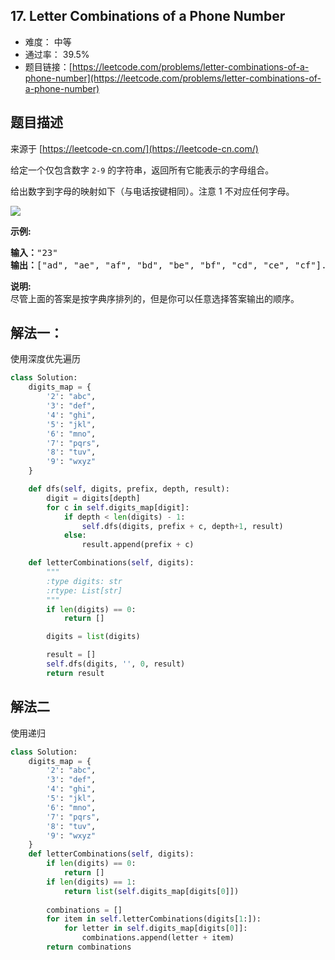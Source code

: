 ## 17. Letter Combinations of a Phone Number

- 难度： 中等
- 通过率： 39.5%
- 题目链接：[https://leetcode.com/problems/letter-combinations-of-a-phone-number](https://leetcode.com/problems/letter-combinations-of-a-phone-number)


## 题目描述

来源于 [https://leetcode-cn.com/](https://leetcode-cn.com/)

<p>给定一个仅包含数字&nbsp;<code>2-9</code>&nbsp;的字符串，返回所有它能表示的字母组合。</p>

<p>给出数字到字母的映射如下（与电话按键相同）。注意 1 不对应任何字母。</p>

<p><img src="http://upload.wikimedia.org/wikipedia/commons/thumb/7/73/Telephone-keypad2.svg/200px-Telephone-keypad2.svg.png"></p>

<p><strong>示例:</strong></p>

<pre><strong>输入：</strong>&quot;23&quot;
<strong>输出：</strong>[&quot;ad&quot;, &quot;ae&quot;, &quot;af&quot;, &quot;bd&quot;, &quot;be&quot;, &quot;bf&quot;, &quot;cd&quot;, &quot;ce&quot;, &quot;cf&quot;].
</pre>

<p><strong>说明:</strong><br>
尽管上面的答案是按字典序排列的，但是你可以任意选择答案输出的顺序。</p>



## 解法一：

使用深度优先遍历

```python
class Solution:
    digits_map = {
        '2': "abc",
        '3': "def",
        '4': "ghi",
        '5': "jkl",
        '6': "mno",
        '7': "pqrs",
        '8': "tuv",
        '9': "wxyz"
    }

    def dfs(self, digits, prefix, depth, result):
        digit = digits[depth]
        for c in self.digits_map[digit]:
            if depth < len(digits) - 1:
                self.dfs(digits, prefix + c, depth+1, result)
            else:
                result.append(prefix + c)

    def letterCombinations(self, digits):
        """
        :type digits: str
        :rtype: List[str]
        """
        if len(digits) == 0:
            return []

        digits = list(digits)

        result = []
        self.dfs(digits, '', 0, result)
        return result
```

## 解法二

使用递归

```python
class Solution:
    digits_map = {
        '2': "abc",
        '3': "def",
        '4': "ghi",
        '5': "jkl",
        '6': "mno",
        '7': "pqrs",
        '8': "tuv",
        '9': "wxyz"
    }
    def letterCombinations(self, digits):
        if len(digits) == 0:
            return []
        if len(digits) == 1:
            return list(self.digits_map[digits[0]])
        
        combinations = []
        for item in self.letterCombinations(digits[1:]):
            for letter in self.digits_map[digits[0]]:
                combinations.append(letter + item)
        return combinations
```